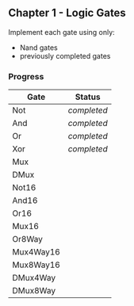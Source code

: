 ## Chapter 1 - Logic Gates

Implement each gate using only:
- Nand gates
- previously completed gates

### Progress

| Gate     | Status      |
|----------|:-----------:|
|Not       | _completed_ |
|And       | _completed_ |
|Or        | _completed_ |
|Xor       | _completed_ |
|Mux       |             |
|DMux      |             |
|Not16     |             |
|And16     |             |
|Or16      |             |
|Mux16     |             |
|Or8Way    |             |
|Mux4Way16 |             |
|Mux8Way16 |             |
|DMux4Way  |             |
|DMux8Way  |             |
